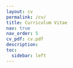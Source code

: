 ```yaml
---
layout: cv
permalink: /cv/
title: Curriculum Vitae
nav: true
nav_order: 5
cv_pdf: cv.pdf
description:
toc:
  sidebar: left
---
```

